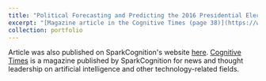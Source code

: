 ```yaml
---
title: "Political Forecasting and Predicting the 2016 Presidential Election Magazine Article"
excerpt: "[Magazine article in the Cognitive Times (page 38)](https://www.cognitivetimes.com/wp-content/uploads/2022/04/ct-vol-3.pdf) from 2016 exploring different means of predicting the 2016 President election. Written in 2016 as a precursor to the Reddit research project.<br/><img src='/images/CT_2.png' width='400'  class='center'>" 
collection: portfolio
---
```


Article was also published on SparkCognition's website [here](https://web.archive.org/web/20161112174611/http://sparkcognition.com/2016/10/political-forecasting-and-predicting-the-2016-presidential-election/). [Cognitive Times](https://www.cognitivetimes.com/) is a magazine published by SparkCognition for news and thought leadership on artificial intelligence and other technology-related fields.